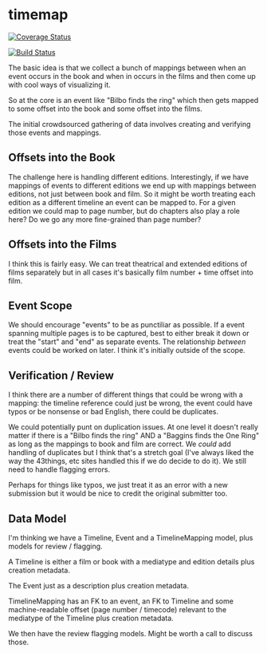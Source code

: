 # timemap

[![Coverage Status](https://coveralls.io/repos/eldarion/timemap/badge.png?branch=master)](https://coveralls.io/r/eldarion/timemap?branch=master)

[![Build Status](https://magnum.travis-ci.com/eldarion/timemap.svg?token=VQrzBbxW2oucsNHSsdwY&branch=master)](https://magnum.travis-ci.com/eldarion/timemap)

The basic idea is that we collect a bunch of mappings between when an event occurs in the book and when in occurs in the films and then come up with cool ways of visualizing it.

So at the core is an event like "Bilbo finds the ring" which then gets mapped to some offset into the book and some offset into the films.

The initial crowdsourced gathering of data involves creating and verifying those events and mappings.

## Offsets into the Book

The challenge here is handling different editions. Interestingly, if we have mappings of events to different editions we end up with mappings between editions, not just between book and film. So it might be worth treating each edition as a different timeline an event can be mapped to. For a given edition we could map to page number, but do chapters also play a role here? Do we go any more fine-grained than page number?

## Offsets into the Films

I think this is fairly easy. We can treat theatrical and extended editions of films separately but in all cases it's basically film number + time offset into film.

## Event Scope

We should encourage "events" to be as punctiliar as possible. If a event spanning multiple pages is to be captured, best to either break it down or treat the "start" and "end" as separate events. The relationship *between* events could be worked on later. I think it's initially outside of the scope.

## Verification / Review

I think there are a number of different things that could be wrong with a mapping: the timeline reference could just be wrong, the event could have typos or be nonsense or bad English, there could be duplicates.

We could potentially punt on duplication issues. At one level it doesn't really matter if there is a "Bilbo finds the ring" AND a "Baggins finds the One Ring" as long as the mappings to book and film are correct. We *could* add handling of duplicates but I think that's a stretch goal (I've always liked the way the 43things, etc sites handled this if we do decide to do it). We still need to handle flagging errors.

Perhaps for things like typos, we just treat it as an error with a new submission but it would be nice to credit the original submitter too.

## Data Model

I'm thinking we have a Timeline, Event and a TimelineMapping model, plus models for review / flagging.

A Timeline is either a film or book with a mediatype and edition details plus creation metadata.

The Event just as a description plus creation metadata.

TimelineMapping has an FK to an event, an FK to Timeline and some machine-readable offset (page number / timecode) relevant to the mediatype of the Timeline plus creation metadata.

We then have the review flagging models. Might be worth a call to discuss those.
